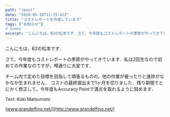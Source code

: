 ```yaml
---
path: "/post"
date: "2019-05-16T11:15:42Z"
title: "コストレポートを作成しています"
tags: ["お知らせ"]
# dummy
excerpt: "こんにちは，B2の松本です．さて，今年度もコストレポートの季節がやってきています．私は2回生なので初めての作業なのですが，噂通りに大変です．チーム内で定めた目標を目指して頑張るものの，他の作業が被っ..."
---
```


[](16-1.jpg)こんにちは，B2の松本です．

さて，今年度もコストレポートの季節がやってきています．私は2回生なので初めての作業なのですが，噂通りに大変です．

チーム内で定めた目標を目指して頑張るものの，他の作業が被ったりと進捗がなかなか生まれません．
コストの最終提出まで1ヶ月を切りました．残り期間でとにかく修正して，今年度もAccuracy Pointで満点を取れるように努めます．

Text: Koki Matsumoto

[www.grandelfino.net/](http://www.grandelfino.net/)